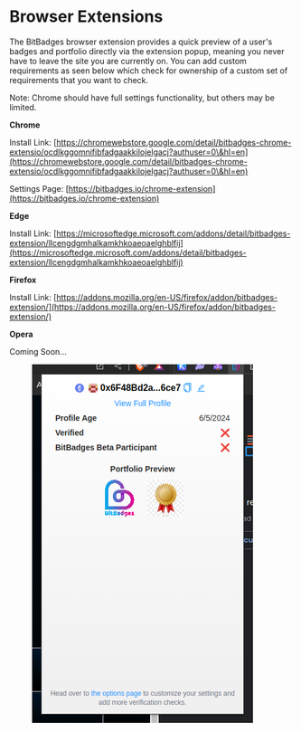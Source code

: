 # Browser Extensions

The BitBadges browser extension provides a quick preview of a user's badges and portfolio directly via the extension popup, meaning you never have to leave the site you are currently on. You can add custom requirements as seen below which check for ownership of a custom set of requirements that you want to check.

Note: Chrome should have full settings functionality, but others may be limited.



**Chrome**

Install Link: [https://chromewebstore.google.com/detail/bitbadges-chrome-extensio/ocdlkggomnifibfadgaakkilojelgacj?authuser=0\&hl=en](https://chromewebstore.google.com/detail/bitbadges-chrome-extensio/ocdlkggomnifibfadgaakkilojelgacj?authuser=0\&hl=en)

Settings Page: [https://bitbadges.io/chrome-extension](https://bitbadges.io/chrome-extension)

**Edge**

Install Link: [https://microsoftedge.microsoft.com/addons/detail/bitbadges-extension/llcengdgmhalkamkhkoaeoaelghblfij](https://microsoftedge.microsoft.com/addons/detail/bitbadges-extension/llcengdgmhalkamkhkoaeoaelghblfij)

**Firefox**

Install Link: [https://addons.mozilla.org/en-US/firefox/addon/bitbadges-extension/](https://addons.mozilla.org/en-US/firefox/addon/bitbadges-extension/)

**Opera**

Coming Soon...



<figure><img src="../../.gitbook/assets/image (109).png" alt=""><figcaption></figcaption></figure>

